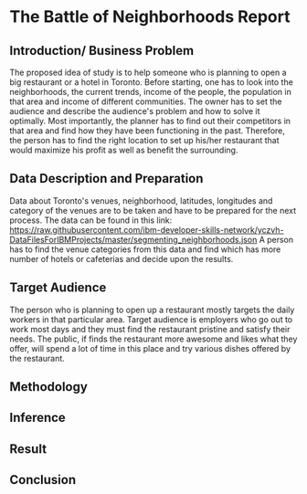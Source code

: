 # The Battle of Neighborhoods Report

## Introduction/ Business Problem

The proposed idea of study is to help someone who is planning to open a big restaurant or a hotel in Toronto. Before starting, one has to look into the neighborhoods, the current trends, income of the people, the population in that area and income of different communities. The owner has to set the audience and describe the audience's problem and how to solve it optimally. Most importantly, the planner has to find out their competitors in that area and find how they have been functioning in the past. Therefore, the person has to find the right location to set up his/her restaurant that would maximize his profit as well as benefit the surrounding.

## Data Description and Preparation

Data about Toronto's venues, neighborhood, latitudes, longitudes and category of the venues are to be taken and have to be prepared for the next process. The data can be found in this link: https://raw.githubusercontent.com/ibm-developer-skills-network/yczvh-DataFilesForIBMProjects/master/segmenting_neighborhoods.json A person has to find the venue categories from this data and find which has more number of hotels or cafeterias and decide upon the results.

## Target Audience

The person who is planning to open up a restaurant mostly targets the daily workers in that particular area. Target audience is employers who go out to work most days and they must find the restaurant pristine and satisfy their needs. The public, if finds the restaurant more awesome and likes what they offer, will spend a lot of time in this place and try various dishes offered by the restaurant.

## Methodology

## Inference

## Result

## Conclusion
